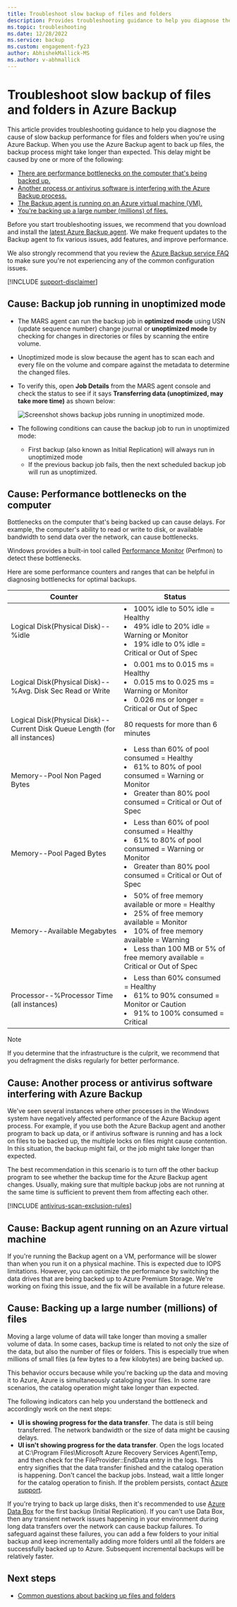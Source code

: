 ```yaml
---
title: Troubleshoot slow backup of files and folders
description: Provides troubleshooting guidance to help you diagnose the cause of Azure Backup performance issues
ms.topic: troubleshooting
ms.date: 12/28/2022
ms.service: backup
ms.custom: engagement-fy23
author: AbhishekMallick-MS
ms.author: v-abhmallick
---
```

# Troubleshoot slow backup of files and folders in Azure Backup

This article provides troubleshooting guidance to help you diagnose the cause of slow backup performance for files and folders when you're using Azure Backup. When you use the Azure Backup agent to back up files, the backup process might take longer than expected. This delay might be caused by one or more of the following:

* [There are performance bottlenecks on the computer that's being backed up.](#cause1)
* [Another process or antivirus software is interfering with the Azure Backup process.](#cause2)
* [The Backup agent is running on an Azure virtual machine (VM).](#cause3)  
* [You're backing up a large number (millions) of files.](#cause4)

Before you start troubleshooting issues, we recommend that you download and install the [latest Azure Backup agent](https://aka.ms/azurebackup_agent). We make frequent
updates to the Backup agent to fix various issues, add features, and improve performance.

We also strongly recommend that you review the [Azure Backup service FAQ](backup-azure-backup-faq.yml) to make sure you're not experiencing any of the common configuration issues.

[!INCLUDE [support-disclaimer](../../includes/support-disclaimer.md)]

## Cause: Backup job running in unoptimized mode

* The MARS agent can run the backup job in **optimized mode** using USN (update sequence number) change journal or **unoptimized mode** by checking for changes in directories or files by scanning the entire volume.
* Unoptimized mode is slow because the agent has to scan each and every file on the volume and compare against the metadata to determine the changed files.
* To verify this, open **Job Details** from the MARS agent console  and check the status to see if it says **Transferring data (unoptimized, may take more time)** as shown below:

    ![Screenshot shows backup jobs running in unoptimized mode.](./media/backup-azure-troubleshoot-slow-backup-performance-issue/unoptimized-mode.png)

* The following conditions can cause the backup job to run in unoptimized mode:
  * First backup (also known as Initial Replication) will always run in unoptimized mode
  * If the previous backup job fails, then the next scheduled backup job will run as unoptimized.

<a id="cause1"></a>

## Cause: Performance bottlenecks on the computer

Bottlenecks on the computer that's being backed up can cause delays. For example, the computer's ability to read or write to disk, or available bandwidth to send data over the network, can cause bottlenecks.

Windows provides a built-in tool called [Performance Monitor](https://techcommunity.microsoft.com/t5/ask-the-performance-team/windows-performance-monitor-overview/ba-p/375481) (Perfmon) to detect these bottlenecks.

Here are some performance counters and ranges that can be helpful in diagnosing bottlenecks for optimal backups.

| Counter | Status |
| --- | --- |
| Logical Disk(Physical Disk)--%idle |<li> 100% idle to 50% idle = Healthy</br><li> 49% idle to 20% idle = Warning or Monitor</br><li> 19% idle to 0% idle = Critical or Out of Spec |
| Logical Disk(Physical Disk)--%Avg. Disk Sec Read or Write |<li> 0.001 ms to 0.015 ms  = Healthy</br><li> 0.015 ms to 0.025 ms = Warning or Monitor</br><li> 0.026 ms or longer = Critical or Out of Spec |
| Logical Disk(Physical Disk)--Current Disk Queue Length (for all instances) |80 requests for more than 6 minutes |
| Memory--Pool Non Paged Bytes |<li> Less than 60% of pool consumed = Healthy<br><li> 61% to 80% of pool consumed = Warning or Monitor</br><li> Greater than 80% pool consumed = Critical or Out of Spec |
| Memory--Pool Paged Bytes |<li> Less than 60% of pool consumed = Healthy</br><li> 61% to 80% of pool consumed = Warning or Monitor</br><li> Greater than 80% pool consumed = Critical or Out of Spec |
| Memory--Available Megabytes |<li> 50% of free memory available or more = Healthy</br><li> 25% of free memory available = Monitor</br><li>10% of free memory available = Warning</br><li> Less than 100 MB or 5% of free memory available = Critical or Out of Spec |
| Processor--\%Processor Time (all instances) |<li> Less than 60% consumed = Healthy</br><li> 61% to 90% consumed = Monitor or Caution</br><li> 91% to 100% consumed = Critical |

> [!NOTE]
> If you determine that the infrastructure is the culprit, we recommend that you defragment the disks regularly for better performance.
>
>

<a id="cause2"></a>

## Cause: Another process or antivirus software interfering with Azure Backup

We've seen several instances where other processes in the Windows system have negatively affected performance of the Azure Backup agent process. For example, if you use both the Azure Backup agent and another program to back up data, or if antivirus software is running and has a lock on files to be backed up, the multiple locks on files might cause contention. In this situation, the backup might fail, or the job might take longer than expected.

The best recommendation in this scenario is to turn off the other backup program to see whether the backup time for the Azure Backup agent changes. Usually, making sure that multiple backup jobs are not running at the same time is sufficient to prevent them from affecting each other.

[!INCLUDE [antivirus-scan-exclusion-rules](../../includes/backup-azure-antivirus-scan-exclusion-rules.md)]

<a id="cause3"></a>

## Cause: Backup agent running on an Azure virtual machine

If you're running the Backup agent on a VM, performance will be slower than when you run it on a physical machine. This is expected due to IOPS limitations.  However, you can optimize the performance by switching the data drives that are being backed up to Azure Premium Storage. We're working on fixing this issue, and the fix will be available in a future release.

<a id="cause4"></a>

## Cause: Backing up a large number (millions) of files

Moving a large volume of data will take longer than moving a smaller volume of data. In some cases, backup time is related to not only the size of the data, but also the number of files or folders. This is especially true when millions of small files (a few bytes to a few kilobytes) are being backed up.

This behavior occurs because while you're backing up the data and moving it to Azure, Azure is simultaneously cataloging your files. In some rare scenarios, the catalog operation might take longer than expected.

The following indicators can help you understand the bottleneck and accordingly work on the next steps:

* **UI is showing progress for the data transfer**. The data is still being transferred. The network bandwidth or the size of data might be causing delays.
* **UI isn't showing progress for the data transfer**. Open the logs located at C:\Program Files\Microsoft Azure Recovery Services Agent\Temp, and then check for the FileProvider::EndData entry in the logs. This entry signifies that the data transfer finished and the catalog operation is happening. Don't cancel the backup jobs. Instead, wait a little longer for the catalog operation to finish. If the problem persists, contact [Azure support](https://portal.azure.com/#create/Microsoft.Support).

If you're trying to back up large disks, then it's recommended to use [Azure Data Box](./offline-backup-azure-data-box.md) for the first backup (Initial Replication).  If you can't use Data Box, then any transient network issues happening in your environment during long data transfers over the network can cause backup failures.  To safeguard against these failures, you can add a few folders to your initial backup and keep incrementally adding more folders until all the folders are successfully backed up to Azure.  Subsequent incremental backups will be relatively faster.

## Next steps

* [Common questions about backing up files and folders](backup-azure-file-folder-backup-faq.yml)
